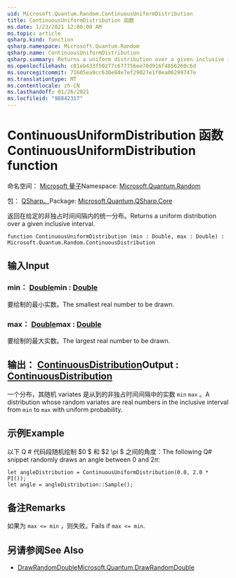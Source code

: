```yaml
---
uid: Microsoft.Quantum.Random.ContinuousUniformDistribution
title: ContinuousUniformDistribution 函数
ms.date: 1/23/2021 12:00:00 AM
ms.topic: article
qsharp.kind: function
qsharp.namespace: Microsoft.Quantum.Random
qsharp.name: ContinuousUniformDistribution
qsharp.summary: Returns a uniform distribution over a given inclusive interval.
ms.openlocfilehash: c81eb433f50277c677756ee70d916f4856260c6d
ms.sourcegitcommit: 71605ea9cc630e84e7ef29027e1f0ea06299747e
ms.translationtype: MT
ms.contentlocale: zh-CN
ms.lasthandoff: 01/26/2021
ms.locfileid: "98842317"
---
```

# <a name="continuousuniformdistribution-function"></a><span data-ttu-id="92774-102">ContinuousUniformDistribution 函数</span><span class="sxs-lookup"><span data-stu-id="92774-102">ContinuousUniformDistribution function</span></span>

<span data-ttu-id="92774-103">命名空间： [Microsoft 量子](xref:Microsoft.Quantum.Random)</span><span class="sxs-lookup"><span data-stu-id="92774-103">Namespace: [Microsoft.Quantum.Random](xref:Microsoft.Quantum.Random)</span></span>

<span data-ttu-id="92774-104">包： [QSharp。](https://nuget.org/packages/Microsoft.Quantum.QSharp.Core)</span><span class="sxs-lookup"><span data-stu-id="92774-104">Package: [Microsoft.Quantum.QSharp.Core](https://nuget.org/packages/Microsoft.Quantum.QSharp.Core)</span></span>


<span data-ttu-id="92774-105">返回在给定的非独占时间间隔内的统一分布。</span><span class="sxs-lookup"><span data-stu-id="92774-105">Returns a uniform distribution over a given inclusive interval.</span></span>

```qsharp
function ContinuousUniformDistribution (min : Double, max : Double) : Microsoft.Quantum.Random.ContinuousDistribution
```


## <a name="input"></a><span data-ttu-id="92774-106">输入</span><span class="sxs-lookup"><span data-stu-id="92774-106">Input</span></span>

### <a name="min--double"></a><span data-ttu-id="92774-107">min： [Double](xref:microsoft.quantum.lang-ref.double)</span><span class="sxs-lookup"><span data-stu-id="92774-107">min : [Double](xref:microsoft.quantum.lang-ref.double)</span></span>

<span data-ttu-id="92774-108">要绘制的最小实数。</span><span class="sxs-lookup"><span data-stu-id="92774-108">The smallest real number to be drawn.</span></span>


### <a name="max--double"></a><span data-ttu-id="92774-109">max： [Double](xref:microsoft.quantum.lang-ref.double)</span><span class="sxs-lookup"><span data-stu-id="92774-109">max : [Double](xref:microsoft.quantum.lang-ref.double)</span></span>

<span data-ttu-id="92774-110">要绘制的最大实数。</span><span class="sxs-lookup"><span data-stu-id="92774-110">The largest real number to be drawn.</span></span>



## <a name="output--continuousdistribution"></a><span data-ttu-id="92774-111">输出： [ContinuousDistribution](xref:Microsoft.Quantum.Random.ContinuousDistribution)</span><span class="sxs-lookup"><span data-stu-id="92774-111">Output : [ContinuousDistribution](xref:Microsoft.Quantum.Random.ContinuousDistribution)</span></span>

<span data-ttu-id="92774-112">一个分布，其随机 variates 是从到的非独占时间间隔中的实数 `min` `max` 。</span><span class="sxs-lookup"><span data-stu-id="92774-112">A distribution whose random variates are real numbers in the inclusive interval from `min` to `max` with uniform probability.</span></span>

## <a name="example"></a><span data-ttu-id="92774-113">示例</span><span class="sxs-lookup"><span data-stu-id="92774-113">Example</span></span>

<span data-ttu-id="92774-114">以下 Q # 代码段随机绘制 $0 $ 和 $2 \pi $ 之间的角度：</span><span class="sxs-lookup"><span data-stu-id="92774-114">The following Q# snippet randomly draws an angle between $0$ and $2 \pi$:</span></span>

```qsharp
let angleDistribution = ContinuousUniformDistribution(0.0, 2.0 * PI());
let angle = angleDistribution::Sample();
```

## <a name="remarks"></a><span data-ttu-id="92774-115">备注</span><span class="sxs-lookup"><span data-stu-id="92774-115">Remarks</span></span>

<span data-ttu-id="92774-116">如果为 `max <= min` ，则失败。</span><span class="sxs-lookup"><span data-stu-id="92774-116">Fails if `max <= min`.</span></span>

## <a name="see-also"></a><span data-ttu-id="92774-117">另请参阅</span><span class="sxs-lookup"><span data-stu-id="92774-117">See Also</span></span>

- [<span data-ttu-id="92774-118">DrawRandomDouble</span><span class="sxs-lookup"><span data-stu-id="92774-118">Microsoft.Quantum.DrawRandomDouble</span></span>](xref:Microsoft.Quantum.DrawRandomDouble)
